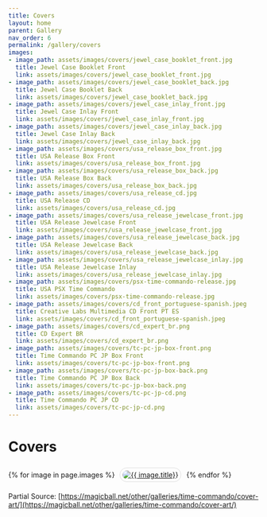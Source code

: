 ```yaml
---
title: Covers
layout: home
parent: Gallery
nav_order: 6
permalink: /gallery/covers
images:
- image_path: assets/images/covers/jewel_case_booklet_front.jpg
  title: Jewel Case Booklet Front
  link: assets/images/covers/jewel_case_booklet_front.jpg
- image_path: assets/images/covers/jewel_case_booklet_back.jpg
  title: Jewel Case Booklet Back
  link: assets/images/covers/jewel_case_booklet_back.jpg
- image_path: assets/images/covers/jewel_case_inlay_front.jpg
  title: Jewel Case Inlay Front
  link: assets/images/covers/jewel_case_inlay_front.jpg
- image_path: assets/images/covers/jewel_case_inlay_back.jpg
  title: Jewel Case Inlay Back
  link: assets/images/covers/jewel_case_inlay_back.jpg
- image_path: assets/images/covers/usa_release_box_front.jpg
  title: USA Release Box Front
  link: assets/images/covers/usa_release_box_front.jpg
- image_path: assets/images/covers/usa_release_box_back.jpg
  title: USA Release Box Back
  link: assets/images/covers/usa_release_box_back.jpg
- image_path: assets/images/covers/usa_release_cd.jpg
  title: USA Release CD
  link: assets/images/covers/usa_release_cd.jpg
- image_path: assets/images/covers/usa_release_jewelcase_front.jpg
  title: USA Release Jewelcase Front
  link: assets/images/covers/usa_release_jewelcase_front.jpg
- image_path: assets/images/covers/usa_release_jewelcase_back.jpg
  title: USA Release Jewelcase Back
  link: assets/images/covers/usa_release_jewelcase_back.jpg
- image_path: assets/images/covers/usa_release_jewelcase_inlay.jpg
  title: USA Release Jewelcase Inlay
  link: assets/images/covers/usa_release_jewelcase_inlay.jpg
- image_path: assets/images/covers/psx-time-commando-release.jpg
  title: USA PSX Time Commando
  link: assets/images/covers/psx-time-commando-release.jpg
- image_path: assets/images/covers/cd_front_portuguese-spanish.jpeg
  title: Creative Labs Multimedia CD Front PT ES
  link: assets/images/covers/cd_front_portuguese-spanish.jpeg
- image_path: assets/images/covers/cd_expert_br.png
  title: CD Expert BR
  link: assets/images/covers/cd_expert_br.png
- image_path: assets/images/covers/tc-pc-jp-box-front.png
  title: Time Commando PC JP Box Front
  link: assets/images/covers/tc-pc-jp-box-front.png
- image_path: assets/images/covers/tc-pc-jp-box-back.png
  title: Time Commando PC JP Box Back
  link: assets/images/covers/tc-pc-jp-box-back.png
- image_path: assets/images/covers/tc-pc-jp-cd.png
  title: Time Commando PC JP CD
  link: assets/images/covers/tc-pc-jp-cd.png
---
```


# Covers

<div>
    {% for image in page.images %}
        <a href="{{ site.baseurl }}/{{ image.link }}" style="margin: 6px; display: inline-flex; border-radius: 15px; border: 1px solid #80808042; padding: 5px;">
            <img src="{{ site.baseurl }}/{{ image.image_path }}" alt="{{ image.title}}" style="border-radius: 10px" />
        </a>
    {% endfor %}
</div>

Partial Source: [https://magicball.net/other/galleries/time-commando/cover-art/](https://magicball.net/other/galleries/time-commando/cover-art/)
